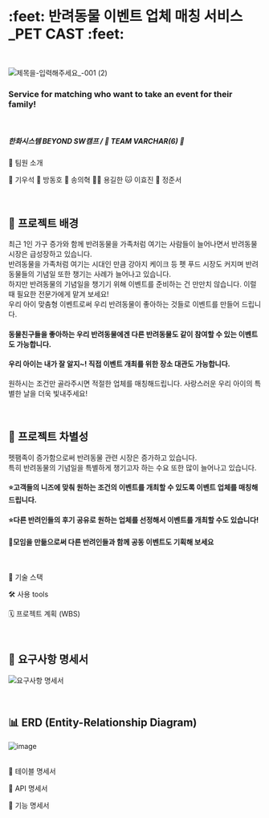 <h1> :feet: 반려동물 이벤트 업체 매칭 서비스_PET CAST :feet: </h1> <br> 

![제목을-입력해주세요_-001 (2)](https://github.com/user-attachments/assets/1f8491a3-89b5-43a3-8a50-3e769303c46f)
	

### Service for matching who want to take an event for their family!
<br>


##### 한화시스템 BEYOND SW캠프 / 🍑 TEAM VARCHAR(6) 🍑 <br>

🎯 팀원 소개
					
🦥 기우석 	🐬 방동호 	🐰 송의혁 	🐻‍❄️ 용길한 	🐱 이효진 	🐹 정준서 





<br>


## 🌟 프로젝트 배경

최근 1인 가구 증가와 함께 반려동물을 가족처럼 여기는 사람들이 늘어나면서 반려동물 시장은 급성장하고 있습니다. <br> 
반려동물을 가족처럼 여기는 시대인 만큼 강아지 케이크 등 펫 푸드 시장도 커지며 반려동물들의 기념일 또한 챙기는 사례가 늘어나고 있습니다. <br>
하지만 반려동물의 기념일을 챙기기 위해 이벤트를 준비하는 건 만만치 않습니다. 이럴 때 필요한 전문가에게 맡겨 보세요! <br> 우리 아이 맞춤형 이벤트로써 우리 반려동물이 좋아하는 것들로 이벤트를 만들어 드립니다. <br>
#### 동물친구들을 좋아하는 우리 반려동물에겐 다른 반려동물도 같이 참여할 수 있는 이벤트도 가능합니다. <br>
#### 우리 아이는 내가 잘 알지~! 직접 이벤트 개최를 위한 장소 대관도 가능합니다. <br>
원하시는 조건만 골라주시면 적절한 업체를 매칭해드립니다. 사랑스러운 우리 아이의 특별한 날을 더욱 빛내주세요! 


<br>


## 🌟 프로젝트 차별성

펫팸족이 증가함으로써 반려동물 관련 시장은 증가하고 있습니다.<br>
특히 반려동물의 기념일을 특별하게 챙기고자 하는 수요 또한 많이 늘어나고 있습니다.<br>
#### ⭐고객들의 니즈에 맞춰 원하는 조건의 이벤트를 개최할 수 있도록 이벤트 업체를 매칭해 드립니다. <br>
#### ⭐다른 반려인들의 후기 공유로 원하는 업체를 선정해서 이벤트를 개최할 수도 있습니다! <br>
#### 👥모임을 만듦으로써 다른 반려인들과 함께 공동 이벤트도 기획해 보세요


<br>



🔧 기술 스택 

  
  
🛠 사용 tools
   


🗓️ 프로젝트 계획 (WBS)


<br>

## 📙 요구사항 명세서

![요구사항 명세서](https://github.com/user-attachments/assets/8c39167c-b241-4118-bcaa-59d730ec8614)



<br>

## 📊 ERD (Entity-Relationship Diagram)

![image](https://github.com/user-attachments/assets/1d1b6e22-1dfa-44cf-809a-96acfd9600a2)

<br>
📗 테이블 명세서



📝 API 명세서



📘 기능 명세서


